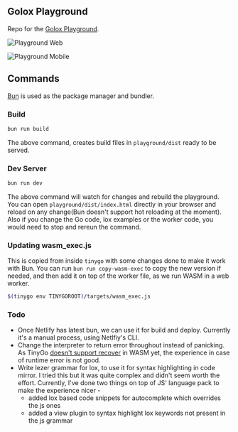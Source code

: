## Golox Playground

Repo for the [Golox Playground](https://golox.tushartripathi.me/).

![Playground Web](../assets/playground-web.gif)

![Playground Mobile](../assets/playground-mobile.gif)

## Commands

[Bun](https://bun.sh/) is used as the package manager and bundler.


### Build
```sh
bun run build
```

The above command, creates build files in `playground/dist` ready to be served.

### Dev Server

```sh
bun run dev
```

The above command will watch for changes and rebuild the playground. You can open `playground/dist/index.html` directly in your browser and reload on any change(Bun doesn't support hot reloading at the moment). Also if you change the Go code, lox examples or the worker code, you would need to stop and rereun the command.

### Updating wasm_exec.js 

This is copied from inside `tinygo` with some changes done to make it work with Bun. You can run `bun run copy-wasm-exec` to copy the new version if needed, and then add it on top of the worker file, as we run WASM in a web worker.

```sh
$(tinygo env TINYGOROOT)/targets/wasm_exec.js
```

### Todo

- Once Netlify has latest bun, we can use it for build and deploy. Currently it's a manual process, using Netlfiy's CLI.
- Change the interpreter to return error throughout instead of panicking. As TinyGo [doesn't support recover](https://github.com/tinygo-org/tinygo/pull/4380) in WASM yet, the experience in case of runtime error is not good.
- Write lezer grammar for lox, to use it for syntax highlighting in code mirror. I tried this but it was quite complex and didn't seem worth the effort. Currently, I've done two things on top of JS' language pack to make the experience nicer -
    - added lox based code snippets for autocomplete which overrides the js ones
    - added a view plugin to syntax highlight lox keywords not present in the js grammar
